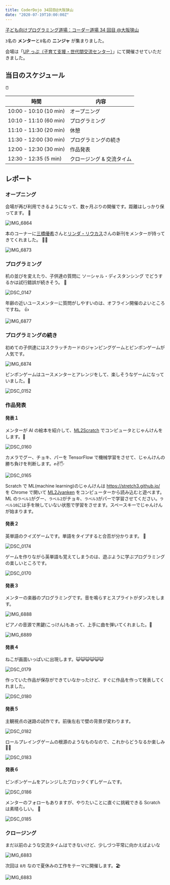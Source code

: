 ```yaml
---
title: CoderDojo 34回目@大阪狭山
date: "2020-07-19T10:00:00Z"
---
```


[子ども向けプログラミング道場：コーダー道場 34 回目 @大阪狭山](https://coderdojo-hommachi.doorkeeper.jp/events/108203)

`3`名の **メンター**と`8`名の **ニンジャ** が集まりました。

会場は「[UP っぷ（子育て支援・世代間交流センター）](http://www.city.osakasayama.osaka.jp/kosodate_kyoiku/kosodate/upp_kosodatesiensedaikankouryuusenta1/index.html)」にて開催させていただきました。

## 当日のスケジュール

⏰

| 時間                   | 内容                      |
| ---------------------- | ------------------------- |
| 10:00 - 10:10 (10 min) | オープニング              |
| 10:10 - 11:10 (60 min) | プログラミング            |
| 11:10 - 11:30 (20 min) | 休憩                      |
| 11:30 - 12:00 (30 min) | プログラミングの続き      |
| 12:00 - 12:30 (30 min) | 作品発表                  |
| 12:30 - 12:35 (5 min)  | クロージング & 交流タイム |

## レポート

### オープニング

会場が再び利用できるようになって、数ヶ月ぶりの開催です。距離はしっかり保ってます。 🎉

![IMG_6864](./IMG_6864.jpg)

本のコーナーに[三橋優希](https://book.impress.co.jp/books/1120101018)さんと[リンダ・リウカス](https://www.shoeisha.co.jp/book/detail/9784798163543)さんの新刊をメンターが持ってきてくれました。 📙📕

![IMG_6873](./IMG_6873.jpg)

### プログラミング

机の並びを変えたり、子供達の質問に ソーシャル・ディスタンシング でどうするかは試行錯誤が続きそう。 🤔

![DSC_0147](./DSC_0147.JPG)

年齢の近いユースメンターに質問がしやすいのは、オフライン開催のよいところですね。 👍

![IMG_6877](./IMG_6877.jpg)

### プログラミングの続き

初めての子供達にはスクラッチカードのジャンピングゲームとピンポンゲームが人気です。

![IMG_6874](./IMG_6874.jpg)

ピンポンゲームはユースメンターとアレンジをして、楽しそうなゲームになっていました。🚀

![DSC_0152](./DSC_0152.JPG)

### 作品発表

#### 発表１

メンターが AI の絵本を紹介して、[ML2Scratch](https://champierre.github.io/ml2scratch/) でコンピュータとじゃんけんをします。🤖

![DSC_0160](./DSC_0160.JPG)

カメラでグー、チョキ、パーを TensorFlow で機械学習をさせて、じゃんけんの勝ち負けを判断します。✊✌️🖐

![DSC_0165](./DSC_0165.JPG)

Scratch で ML(machine learning)のじゃんけんは https://stretch3.github.io/ を Chrome で開いて [ML2Jyanken](https://github.com/coderdojo-hommachi/coderdojo-hommachi.github.io/blob/develop/content/sb3/ML2Jyanken.sb3) をコンピューターから読み込むと遊べます。
ML の`ラベル1`がグー、`ラベル2`がチョキ、`ラベル3`がパーで学習させてください。`ラベル10`には手を映していない状態で学習をさせます。スペースキーでじゃんけんが始まります。

#### 発表２

英単語のクイズゲームです。単語をタイプすると合否が分かります。 📔

![DSC_0174](./DSC_0174.JPG)

ゲームを作りながら英単語も覚えてしまうのは、遊ぶように学ぶプログラミングの楽しいところです。

![DSC_0170](./DSC_0170.JPG)

#### 発表３

メンターの楽器のプログラミングです。音を鳴らすとスプライトがダンスをします。

![IMG_6888](./IMG_6888.jpg)

ピアノの音源で黒鍵(こっけん)もあって、上手に曲を弾いてくれました。🎹

![IMG_6889](./IMG_6889.jpg)

#### 発表４

ねこが画面いっぱいに出現します。😺😺😺😺😺😺

![DSC_0179](./DSC_0179.JPG)

作っていた作品が保存ができていなかったけど、すぐに作品を作って発表してくれました。

![DSC_0180](./DSC_0180.JPG)

#### 発表５

主観視点の迷路の試作です。前後左右で壁の背景が変わります。

![DSC_0182](./DSC_0182.JPG)

ロールプレイングゲームの根源のようなものなので、これからどうなるか楽しみ 🧙‍♂️

![DSC_0183](./DSC_0183.JPG)

#### 発表６

ピンポンゲームをアレンジしたブロックくずしゲームです。

![DSC_0186](./DSC_0186.JPG)

メンターのフォローもありますが、やりたいことに直ぐに挑戦できる Scratch は素晴らしい。 💮

![DSC_0185](./DSC_0185.JPG)

### クロージング

まだ以前のような交流タイムはできないけど、少しづつ平常に向かえばよいな

![IMG_6883](./IMG_6883.jpg)

次回は `8月` なので夏休みの工作をテーマに開催します。🏖

![IMG_6883](./IMG_6883_2.jpg)
